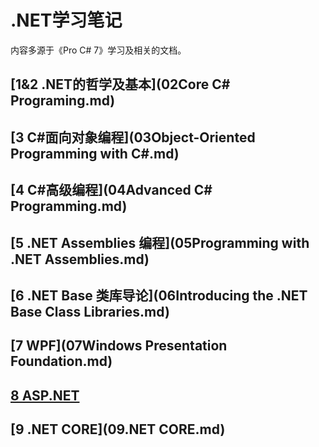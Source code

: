 # .NET学习笔记
内容多源于《Pro C# 7》学习及相关的文档。

## [1&2 .NET的哲学及基本](02Core C# Programing.md)



## [3 C#面向对象编程](03Object-Oriented Programming with C#.md)



## [4 C#高级编程](04Advanced C# Programming.md)



## [5 .NET Assemblies 编程](05Programming with .NET Assemblies.md)

## [6 .NET Base 类库导论](06Introducing the .NET Base Class Libraries.md)

## [7 WPF](07Windows Presentation Foundation.md)

## [8 ASP.NET](08ASP.NET.md)

## [9 .NET CORE](09.NET CORE.md)





























